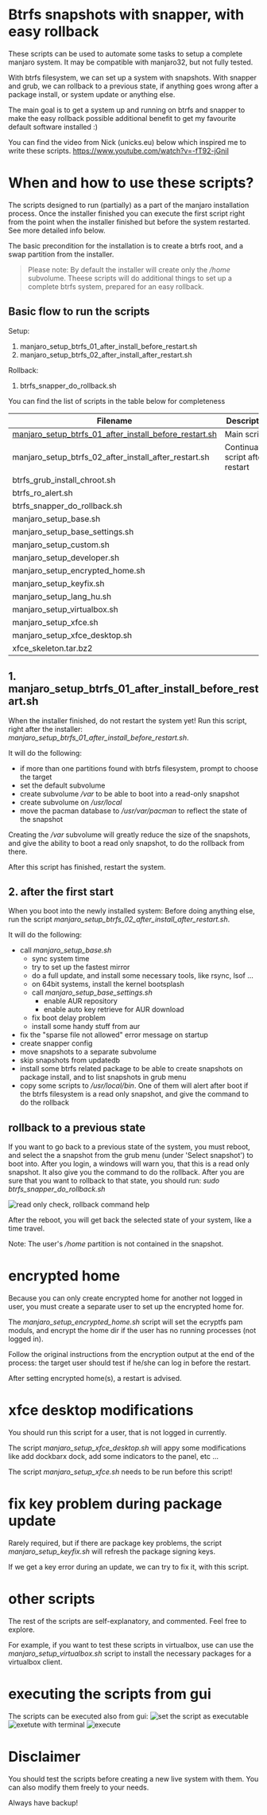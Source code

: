 # Btrfs snapshots with snapper, with easy rollback

These scripts can be used to automate some tasks to setup a complete manjaro system. It may be compatible with manjaro32, but not fully tested.

With btrfs filesystem, we can set up a system with snapshots. With snapper and grub, we can rollback to a previous state, if anything goes wrong after a package install, or system update or anything else.

The main goal is to get a system up and running on btrfs and snapper to make the easy rollback possible additional benefit to get my favourite default software installed :)

You can find the video from Nick (unicks.eu) below which inspired me to write these scripts.
https://www.youtube.com/watch?v=-fT92-jGniI

# When and how to use these scripts?
The scripts designed to run (partially) as a part of the manjaro installation process. 
Once the installer finished you can execute the first script right from the point when the installer finished but before the system restarted. See more detailed info below.

The basic precondition for the installation is to create a btrfs root, and a swap partition from the installer.

> Please note:
> By default the installer will create only the */home* subvolume. Theese scripts will do additional things to set up a complete btrfs system, prepared for an easy rollback.



## Basic flow to run the scripts

Setup:

1. manjaro_setup_btrfs_01_after_install_before_restart.sh
2. manjaro_setup_btrfs_02_after_install_after_restart.sh

Rollback:

1. btrfs_snapper_do_rollback.sh



You can find the list of scripts in the table below for completeness

| Filename                                                     | Description                       |
| ------------------------------------------------------------ | --------------------------------- |
| [manjaro_setup_btrfs_01_after_install_before_restart.sh](#script-01) | Main script                       |
| manjaro_setup_btrfs_02_after_install_after_restart.sh        | Continuation script after restart |
| btrfs_grub_install_chroot.sh                                 |                                   |
| btrfs_ro_alert.sh                                            |                                   |
| btrfs_snapper_do_rollback.sh                                 |                                   |
| manjaro_setup_base.sh                                        |                                   |
| manjaro_setup_base_settings.sh                               |                                   |
| manjaro_setup_custom.sh                                      |                                   |
| manjaro_setup_developer.sh                                   |                                   |
| manjaro_setup_encrypted_home.sh                              |                                   |
| manjaro_setup_keyfix.sh                                      |                                   |
| manjaro_setup_lang_hu.sh                                     |                                   |
| manjaro_setup_virtualbox.sh                                  |                                   |
| manjaro_setup_xfce.sh                                        |                                   |
| manjaro_setup_xfce_desktop.sh                                |                                   |
| xfce_skeleton.tar.bz2                                        |                                   |


## 1. manjaro_setup_btrfs_01_after_install_before_restart.sh <a name="script-01"></a>
When the installer finished, do not restart the system yet!
Run this script, right after the installer: *manjaro_setup_btrfs_01_after_install_before_restart.sh*.

It will do the following:
* if more than one partitions found with btrfs filesystem, prompt to choose the target 
* set the default subvolume
* create subvolume */var* to be able to boot into a read-only snapshot
* create subvolume on */usr/local*
* move the pacman database to */usr/var/pacman* to reflect the state of the snapshot

Creating the */var* subvolume will greatly reduce the size of the snapshots, and give the ability to boot a read only snapshot, to do the rollback from there.

After this script has finished, restart the system.

## 2. after the first start
When you boot into the newly installed system:
Before doing anything else, run the script *manjaro_setup_btrfs_02_after_install_after_restart.sh*.

It will do the following:
* call *manjaro_setup_base.sh*
  * sync system time
  * try to set up the fastest mirror
  * do a full update, and install some necessary tools, like rsync, lsof ...
  * on 64bit systems, install the kernel bootsplash
  * call *manjaro_setup_base_settings.sh*
    * enable AUR repository
    * enable auto key retrieve for AUR download
  * fix boot delay problem
  * install some handy stuff from aur
* fix the "sparse file not allowed" error message on startup
* create snapper config
* move snapshots to a separate subvolume
* skip snapshots from updatedb
* install some btrfs related package to be able to create snapshots on package install, and to list snapshots in grub menu
* copy some scripts to */usr/local/bin*. One of them will alert after boot if the btrfs filesystem is a read only snapshot, and give the command to do the rollback

## rollback to a previous state

If you want to go back to a previous state of the system, you must reboot, and select the a snapshot from the grub menu (under 'Select snapshot') to boot into. After you login, a windows will warn you, that this is a read only snapshot. It also give you the command to do the rollback. After you are sure that you want to rollback to that state, you should run: *sudo btrfs_snapper_do_rollback.sh*

![read only check, rollback command help](images/readonly-check.png)

After the reboot, you will get back the selected state of your system, like a time travel.

Note: The user's */home* partition is not contained in the snapshot. 

# encrypted home

Because you can only create encrypted home for another not logged in user, you must create a separate user to set up the encrypted home for.

The *manjaro_setup_encrypted_home.sh* script will set the ecryptfs pam moduls, and encrypt the home dir if the user has no running processes (not logged in).

Follow the original instructions from the encryption output at the end of the process: the target user should test if he/she can log in before the restart.

After setting encrypted home(s), a restart is advised.

# xfce desktop modifications

You should run this script for a user, that is not logged in currently.

The script *manjaro_setup_xfce_desktop.sh* will appy some modifications like add dockbarx dock, add some indicators to the panel, etc ...

The script *manjaro_setup_xfce.sh* needs to be run before this script!

# fix key problem during package update

Rarely required, but if there are package key problems, the script *manjaro_setup_keyfix.sh* will refresh the package signing keys.

If we get a key error during an update, we can try to fix it, with this script.

# other scripts

The rest of the scripts are self-explanatory, and commented. Feel free to explore.

For example, if you want to test these scripts in virtualbox, use can use the *manjaro_setup_virtualbox.sh* script to install the necessary packages for a virtualbox client.

# executing the scripts from gui

The scripts can be executed also from gui:
![set the script as executable](images/makeExecutable.png)
![exetute with terminal](images/executeScript01.png)
![execute](images/executeScript02.png)

# Disclaimer

You should test the scripts before creating a new live system with them. You can also modify them freely to your needs.

Always have backup!
